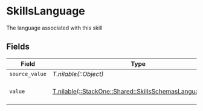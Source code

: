 # SkillsLanguage

The language associated with this skill


## Fields

| Field                                                                                                          | Type                                                                                                           | Required                                                                                                       | Description                                                                                                    | Example                                                                                                        |
| -------------------------------------------------------------------------------------------------------------- | -------------------------------------------------------------------------------------------------------------- | -------------------------------------------------------------------------------------------------------------- | -------------------------------------------------------------------------------------------------------------- | -------------------------------------------------------------------------------------------------------------- |
| `source_value`                                                                                                 | *T.nilable(::Object)*                                                                                          | :heavy_minus_sign:                                                                                             | N/A                                                                                                            |                                                                                                                |
| `value`                                                                                                        | [T.nilable(::StackOne::Shared::SkillsSchemasLanguageValue)](../../models/shared/skillsschemaslanguagevalue.md) | :heavy_minus_sign:                                                                                             | The Locale Code of the language                                                                                | en_GB                                                                                                          |